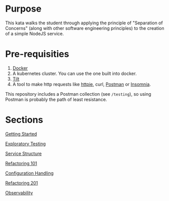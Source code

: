# Purpose

This kata walks the student through applying the principle of "Separation of Concerns" (along with other software engineering principles) to the creation of a simple NodeJS service.

# Pre-requisities

1. [Docker](https://docs.docker.com/get-docker/)
2. A kubernetes cluster. You can use the one built into docker.
3. [Tilt](https://docs.tilt.dev/install.html)
4. A tool to make http requests like [httpie](https://httpie.io/), curl, [Postman](https://www.postman.com/downloads/) or [Insomnia](https://insomnia.rest/).

This repository includes a Postman collection (see `/testing`), so using Postman is probably the path of least resistance.

# Sections

[Getting Started](sections/010_getting_started.md)

[Exploratory Testing](sections/020_exploratory_testing.md)

[Service Structure](sections/030_service_structure.md)

[Refactoring 101](sections/040_extract_to_functions.md)

[Configuration Handling](sections/050_handle_configuration.md)

[Refactoring 201](sections/060_more_services.md)

[Observability](sections_070_better_observability.md)
